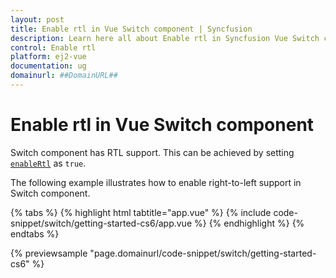 ```yaml
---
layout: post
title: Enable rtl in Vue Switch component | Syncfusion
description: Learn here all about Enable rtl in Syncfusion Vue Switch component of Syncfusion Essential JS 2 and more.
control: Enable rtl 
platform: ej2-vue
documentation: ug
domainurl: ##DomainURL##
---
```


# Enable rtl in Vue Switch component

Switch component has RTL support. This can be achieved by setting [`enableRtl`](https://ej2.syncfusion.com/vue/documentation/api/switch#enablertl) as `true`.

The following example illustrates how to enable right-to-left support in Switch component.

{% tabs %}
{% highlight html tabtitle="app.vue" %}
{% include code-snippet/switch/getting-started-cs6/app.vue %}
{% endhighlight %}
{% endtabs %}
        
{% previewsample "page.domainurl/code-snippet/switch/getting-started-cs6" %}